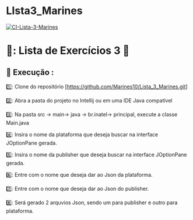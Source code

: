 # LIsta3_Marines

[![CI-Lista-3-Marines](https://github.com/Marines10/Lista_3_Marines/actions/workflows/main.yml/badge.svg)](https://github.com/Marines10/Lista_3_Marines/actions/workflows/main.yml)

# 📕: Lista de Exercícios 3 :closed_book:


## :triangular_flag_on_post: Execução :

1️⃣: Clone do repositório [https://github.com/Marines10/Lista_3_Marines.git] 

2️⃣: Abra a pasta do projeto no Intellij ou em uma IDE Java compatível

3️⃣: Na pasta src -> main-> java -> br.inatel-> principal, execute a classe Main.java

4️⃣: Insira o nome da plataforma que deseja buscar na interface JOptionPane gerada.

5️⃣: Insira o nome da publisher que deseja buscar na interface JOptionPane gerada.

6️⃣: Entre com o nome que deseja dar ao Json da plataforma.

7️⃣: Entre com o nome que deseja dar ao Json do publisher.

8️⃣: Será gerado 2 arquvios Json, sendo um para publisher e outro para plataforma.





